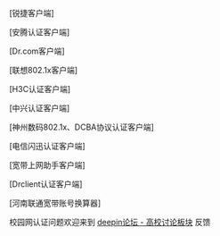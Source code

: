 [锐捷客户端]

[安腾认证客户端]

[Dr.com客户端]

[联想802.1x客户端]

[H3C认证客户端]

[中兴认证客户端]

[神州数码802.1x、DCBA协议认证客户端]

[电信闪迅认证客户端]

[宽带上网助手客户端]

[Drclient认证客户端]

[河南联通宽带账号换算器]

校园网认证问题欢迎来到 [deepin论坛 - 高校讨论板块](https://bbs.deepin.org/forum.php?mod=forumdisplay&fid=67) 反馈